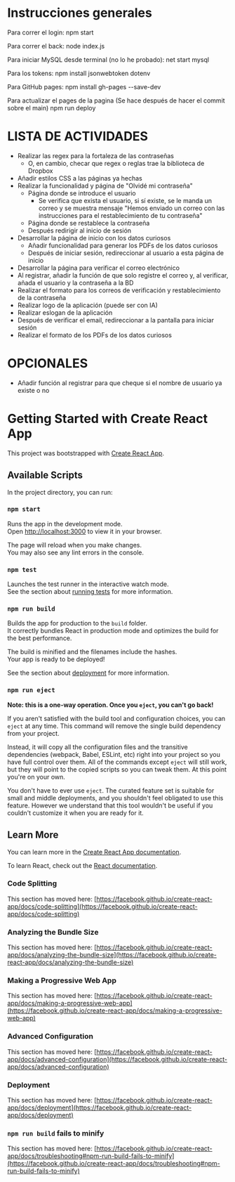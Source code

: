 # Instrucciones generales

Para correr el login:
npm start

Para correr el back:
node index.js

Para iniciar MySQL desde terminal (no lo he probado):
net start mysql

Para los tokens:
npm install jsonwebtoken dotenv

Para GitHub pages:
npm install gh-pages --save-dev

Para actualizar el pages de la pagina (Se hace después de hacer el commit sobre el main)
npm run deploy

# LISTA DE ACTIVIDADES
- Realizar las regex para la fortaleza de las contraseñas
	- O, en cambio, checar que regex o reglas trae la biblioteca de Dropbox
- Añadir estilos CSS a las páginas ya hechas
- Realizar la funcionalidad y página de "Olvidé mi contraseña"
	- Página donde se introduce el usuario
		- Se verifica que exista el usuario, si sí existe, se le manda un correo y se muestra mensaje "Hemos enviado un correo con las instrucciones para el restablecimiento de tu contraseña"
	- Página donde se restablece la contraseña
	- Después redirigir al inicio de sesión
- Desarrollar la página de inicio con los datos curiosos
	- Añadir funcionalidad para generar los PDFs de los datos curiosos
	- Después de iniciar sesión, redireccionar al usuario a esta página de inicio
- Desarrollar la página para verificar el correo electrónico
- Al registrar, añadir la función de que solo registre el correo y, al verificar, añada el usuario y la contraseña a la BD
- Realizar el formato para los correos de verificación y restablecimiento de la contraseña
- Realizar logo de la aplicación (puede ser con IA)
- Realizar eslogan de la aplicación
- Después de verificar el email, redireccionar a la pantalla para iniciar sesión
- Realizar el formato de los PDFs de los datos curiosos

# OPCIONALES
- Añadir función al registrar para que cheque si el nombre de usuario ya existe o no



# Getting Started with Create React App

This project was bootstrapped with [Create React App](https://github.com/facebook/create-react-app).

## Available Scripts

In the project directory, you can run:

### `npm start`

Runs the app in the development mode.\
Open [http://localhost:3000](http://localhost:3000) to view it in your browser.

The page will reload when you make changes.\
You may also see any lint errors in the console.

### `npm test`

Launches the test runner in the interactive watch mode.\
See the section about [running tests](https://facebook.github.io/create-react-app/docs/running-tests) for more information.

### `npm run build`

Builds the app for production to the `build` folder.\
It correctly bundles React in production mode and optimizes the build for the best performance.

The build is minified and the filenames include the hashes.\
Your app is ready to be deployed!

See the section about [deployment](https://facebook.github.io/create-react-app/docs/deployment) for more information.

### `npm run eject`

**Note: this is a one-way operation. Once you `eject`, you can't go back!**

If you aren't satisfied with the build tool and configuration choices, you can `eject` at any time. This command will remove the single build dependency from your project.

Instead, it will copy all the configuration files and the transitive dependencies (webpack, Babel, ESLint, etc) right into your project so you have full control over them. All of the commands except `eject` will still work, but they will point to the copied scripts so you can tweak them. At this point you're on your own.

You don't have to ever use `eject`. The curated feature set is suitable for small and middle deployments, and you shouldn't feel obligated to use this feature. However we understand that this tool wouldn't be useful if you couldn't customize it when you are ready for it.

## Learn More

You can learn more in the [Create React App documentation](https://facebook.github.io/create-react-app/docs/getting-started).

To learn React, check out the [React documentation](https://reactjs.org/).

### Code Splitting

This section has moved here: [https://facebook.github.io/create-react-app/docs/code-splitting](https://facebook.github.io/create-react-app/docs/code-splitting)

### Analyzing the Bundle Size

This section has moved here: [https://facebook.github.io/create-react-app/docs/analyzing-the-bundle-size](https://facebook.github.io/create-react-app/docs/analyzing-the-bundle-size)

### Making a Progressive Web App

This section has moved here: [https://facebook.github.io/create-react-app/docs/making-a-progressive-web-app](https://facebook.github.io/create-react-app/docs/making-a-progressive-web-app)

### Advanced Configuration

This section has moved here: [https://facebook.github.io/create-react-app/docs/advanced-configuration](https://facebook.github.io/create-react-app/docs/advanced-configuration)

### Deployment

This section has moved here: [https://facebook.github.io/create-react-app/docs/deployment](https://facebook.github.io/create-react-app/docs/deployment)

### `npm run build` fails to minify

This section has moved here: [https://facebook.github.io/create-react-app/docs/troubleshooting#npm-run-build-fails-to-minify](https://facebook.github.io/create-react-app/docs/troubleshooting#npm-run-build-fails-to-minify)
